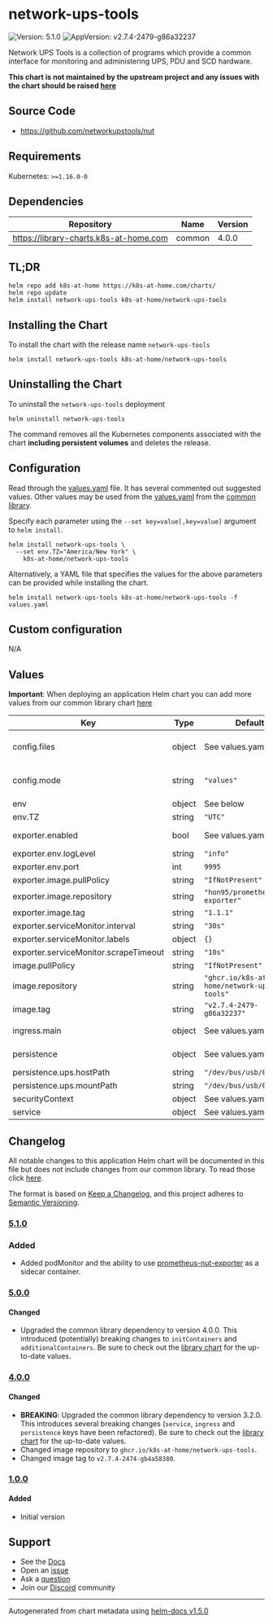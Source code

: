 # network-ups-tools

![Version: 5.1.0](https://img.shields.io/badge/Version-5.1.0-informational?style=flat-square) ![AppVersion: v2.7.4-2479-g86a32237](https://img.shields.io/badge/AppVersion-v2.7.4--2479--g86a32237-informational?style=flat-square)

Network UPS Tools is a collection of programs which provide a common interface for monitoring and administering UPS, PDU and SCD hardware.

**This chart is not maintained by the upstream project and any issues with the chart should be raised [here](https://github.com/k8s-at-home/charts/issues/new/choose)**

## Source Code

* <https://github.com/networkupstools/nut>

## Requirements

Kubernetes: `>=1.16.0-0`

## Dependencies

| Repository | Name | Version |
|------------|------|---------|
| https://library-charts.k8s-at-home.com | common | 4.0.0 |

## TL;DR

```console
helm repo add k8s-at-home https://k8s-at-home.com/charts/
helm repo update
helm install network-ups-tools k8s-at-home/network-ups-tools
```

## Installing the Chart

To install the chart with the release name `network-ups-tools`

```console
helm install network-ups-tools k8s-at-home/network-ups-tools
```

## Uninstalling the Chart

To uninstall the `network-ups-tools` deployment

```console
helm uninstall network-ups-tools
```

The command removes all the Kubernetes components associated with the chart **including persistent volumes** and deletes the release.

## Configuration

Read through the [values.yaml](./values.yaml) file. It has several commented out suggested values.
Other values may be used from the [values.yaml](https://github.com/k8s-at-home/library-charts/tree/main/charts/stable/common/values.yaml) from the [common library](https://github.com/k8s-at-home/library-charts/tree/main/charts/stable/common).

Specify each parameter using the `--set key=value[,key=value]` argument to `helm install`.

```console
helm install network-ups-tools \
  --set env.TZ="America/New York" \
    k8s-at-home/network-ups-tools
```

Alternatively, a YAML file that specifies the values for the above parameters can be provided while installing the chart.

```console
helm install network-ups-tools k8s-at-home/network-ups-tools -f values.yaml
```

## Custom configuration

N/A

## Values

**Important**: When deploying an application Helm chart you can add more values from our common library chart [here](https://github.com/k8s-at-home/library-charts/tree/main/charts/stable/common)

| Key | Type | Default | Description |
|-----|------|---------|-------------|
| config.files | object | See values.yaml | See https://github.com/networkupstools/nut/tree/master/conf for config sample files |
| config.mode | string | `"values"` | If set to 'values', the configuration will be read from these values. Otherwise you have to mount a volume to /etc/nut containing the configuration files. |
| env | object | See below | environment variables. |
| env.TZ | string | `"UTC"` | Set the container timezone |
| exporter.enabled | bool | See values.yaml | Enable and configure prometheus-nut-exporter sidecar and Prometheus serviceMonitor. |
| exporter.env.logLevel | string | `"info"` | log level [info|debug|trace] |
| exporter.env.port | int | `9995` | metrics port |
| exporter.image.pullPolicy | string | `"IfNotPresent"` | image pull policy |
| exporter.image.repository | string | `"hon95/prometheus-nut-exporter"` | image repository |
| exporter.image.tag | string | `"1.1.1"` | image tag |
| exporter.serviceMonitor.interval | string | `"30s"` |  |
| exporter.serviceMonitor.labels | object | `{}` |  |
| exporter.serviceMonitor.scrapeTimeout | string | `"10s"` |  |
| image.pullPolicy | string | `"IfNotPresent"` | image pull policy |
| image.repository | string | `"ghcr.io/k8s-at-home/network-ups-tools"` | image repository |
| image.tag | string | `"v2.7.4-2479-g86a32237"` | image tag |
| ingress.main | object | See values.yaml | Enable and configure ingress settings for the chart under this key. |
| persistence | object | See values.yaml | Configure persistence settings for the chart under this key. |
| persistence.ups.hostPath | string | `"/dev/bus/usb/001/001"` | The path of the usb ups on the host.  |
| persistence.ups.mountPath | string | `"/dev/bus/usb/001/001"` | Optional path for ups to mount in the container.  |
| securityContext | object | See values.yaml | Set to true if using ups connected by usb to the host |
| service | object | See values.yaml | Configures service settings for the chart. |

## Changelog

All notable changes to this application Helm chart will be documented in this file but does not include changes from our common library. To read those click [here](https://github.com/k8s-at-home/library-charts/tree/main/charts/stable/common#changelog).

The format is based on [Keep a Changelog](https://keepachangelog.com/en/1.0.0/), and this project adheres to [Semantic Versioning](https://semver.org/spec/v2.0.0.html).

### [5.1.0]

### Added

- Added podMonitor and the ability to use [prometheus-nut-exporter](https://github.com/HON95/prometheus-nut-exporter) as a sidecar container.

### [5.0.0]

#### Changed

- Upgraded the common library dependency to version 4.0.0. This introduced (potentially) breaking changes to `initContainers` and `additionalContainers`. Be sure to check out the [library chart](https://github.com/k8s-at-home/library-charts/blob/common-4.0.0/charts/stable/common/) for the up-to-date values.

### [4.0.0]

#### Changed

- **BREAKING**: Upgraded the common library dependency to version 3.2.0. This introduces several breaking changes (`service`, `ingress` and `persistence` keys have been refactored).
  Be sure to check out the [library chart](https://github.com/k8s-at-home/library-charts/blob/common-3.2.0/charts/stable/common/) for the up-to-date values.
- Changed image repository to `ghcr.io/k8s-at-home/network-ups-tools`.
- Changed image tag to `v2.7.4-2474-gb4a58380`.

### [1.0.0]

#### Added

- Initial version

[5.1.0]: #510
[5.0.0]: #500
[4.0.0]: #400
[1.0.0]: #100

## Support

- See the [Docs](https://docs.k8s-at-home.com/our-helm-charts/getting-started/)
- Open an [issue](https://github.com/k8s-at-home/charts/issues/new/choose)
- Ask a [question](https://github.com/k8s-at-home/organization/discussions)
- Join our [Discord](https://discord.gg/sTMX7Vh) community

----------------------------------------------
Autogenerated from chart metadata using [helm-docs v1.5.0](https://github.com/norwoodj/helm-docs/releases/v1.5.0)
